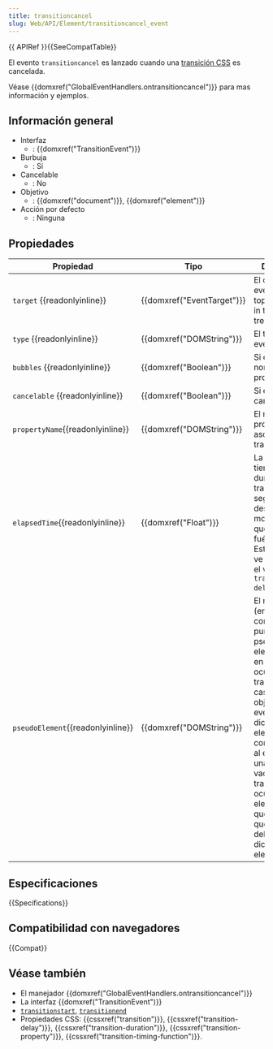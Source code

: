 ```yaml
---
title: transitioncancel
slug: Web/API/Element/transitioncancel_event
---
```


{{ APIRef }}{{SeeCompatTable}}

El evento `transitioncancel` es lanzado cuando una [transición CSS](/es/docs/CSS/Using_CSS_transitions) es cancelada.

Véase {{domxref("GlobalEventHandlers.ontransitioncancel")}} para mas información y ejemplos.

## Información general

- Interfaz
  - : {{domxref("TransitionEvent")}}
- Burbuja
  - : Sí
- Cancelable
  - : No
- Objetivo
  - : {{domxref("document")}}, {{domxref("element")}}
- Acción por defecto
  - : Ninguna

## Propiedades

| Propiedad                         | Tipo                       | Descripción                                                                                                                                                                                                                                                                                                                              |
| --------------------------------- | -------------------------- | ---------------------------------------------------------------------------------------------------------------------------------------------------------------------------------------------------------------------------------------------------------------------------------------------------------------------------------------- |
| `target` {{readonlyinline}}       | {{domxref("EventTarget")}} | El objetivo del evento (the topmost target in the DOM tree).                                                                                                                                                                                                                                                                             |
| `type` {{readonlyinline}}         | {{domxref("DOMString")}}   | El tipo de evento.                                                                                                                                                                                                                                                                                                                       |
| `bubbles` {{readonlyinline}}      | {{domxref("Boolean")}}     | Si el evento normalmente se propaga o no                                                                                                                                                                                                                                                                                                 |
| `cancelable` {{readonlyinline}}   | {{domxref("Boolean")}}     | Si el evento es cancelable o no                                                                                                                                                                                                                                                                                                          |
| `propertyName`{{readonlyinline}}  | {{domxref("DOMString")}}   | El nombre de la propiedad CSS asociada con la transición.                                                                                                                                                                                                                                                                                |
| `elapsedTime`{{readonlyinline}}   | {{domxref("Float")}}       | La cantidad de tiempo que ha durado la transición, en segundos, desde el momento en que el evento fué generado. Este valor no se ve afectado por el valor de `transition-delay`.                                                                                                                                                         |
| `pseudoElement`{{readonlyinline}} | {{domxref("DOMString")}}   | El nombre (empezando con dos "dos puntos") del pseudo-elemento CSS en el que ha ocurrido la transición (en caso de que el objetivo del evento sea dicho pseudo-elemento correspondiente al elemento), o una cadena vacía si la transición ha ocurrido en un elemento (lo que quiere decir que el objetivo del evento es dicho elemento). |

## Especificaciones

{{Specifications}}

## Compatibilidad con navegadores

{{Compat}}

## Véase también

- El manejador {{domxref("GlobalEventHandlers.ontransitioncancel")}}
- La interfaz {{domxref("TransitionEvent")}}
- [`transitionstart`](/es/docs/Web/Reference/Events/transitionstart), [`transitionend`](/es/docs/Web/Reference/Events/transitionend)
- Propiedades CSS: {{cssxref("transition")}}, {{cssxref("transition-delay")}}, {{cssxref("transition-duration")}}, {{cssxref("transition-property")}}, {{cssxref("transition-timing-function")}}.
